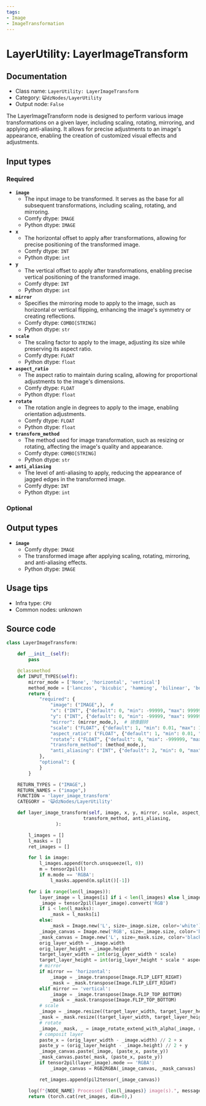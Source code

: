 ```yaml
---
tags:
- Image
- ImageTransformation
---
```


# LayerUtility: LayerImageTransform
## Documentation
- Class name: `LayerUtility: LayerImageTransform`
- Category: `😺dzNodes/LayerUtility`
- Output node: `False`

The LayerImageTransform node is designed to perform various image transformations on a given layer, including scaling, rotating, mirroring, and applying anti-aliasing. It allows for precise adjustments to an image's appearance, enabling the creation of customized visual effects and adjustments.
## Input types
### Required
- **`image`**
    - The input image to be transformed. It serves as the base for all subsequent transformations, including scaling, rotating, and mirroring.
    - Comfy dtype: `IMAGE`
    - Python dtype: `IMAGE`
- **`x`**
    - The horizontal offset to apply after transformations, allowing for precise positioning of the transformed image.
    - Comfy dtype: `INT`
    - Python dtype: `int`
- **`y`**
    - The vertical offset to apply after transformations, enabling precise vertical positioning of the transformed image.
    - Comfy dtype: `INT`
    - Python dtype: `int`
- **`mirror`**
    - Specifies the mirroring mode to apply to the image, such as horizontal or vertical flipping, enhancing the image's symmetry or creating reflections.
    - Comfy dtype: `COMBO[STRING]`
    - Python dtype: `str`
- **`scale`**
    - The scaling factor to apply to the image, adjusting its size while preserving its aspect ratio.
    - Comfy dtype: `FLOAT`
    - Python dtype: `float`
- **`aspect_ratio`**
    - The aspect ratio to maintain during scaling, allowing for proportional adjustments to the image's dimensions.
    - Comfy dtype: `FLOAT`
    - Python dtype: `float`
- **`rotate`**
    - The rotation angle in degrees to apply to the image, enabling orientation adjustments.
    - Comfy dtype: `FLOAT`
    - Python dtype: `float`
- **`transform_method`**
    - The method used for image transformation, such as resizing or rotating, affecting the image's quality and appearance.
    - Comfy dtype: `COMBO[STRING]`
    - Python dtype: `str`
- **`anti_aliasing`**
    - The level of anti-aliasing to apply, reducing the appearance of jagged edges in the transformed image.
    - Comfy dtype: `INT`
    - Python dtype: `int`
### Optional
## Output types
- **`image`**
    - Comfy dtype: `IMAGE`
    - The transformed image after applying scaling, rotating, mirroring, and anti-aliasing effects.
    - Python dtype: `IMAGE`
## Usage tips
- Infra type: `CPU`
- Common nodes: unknown


## Source code
```python
class LayerImageTransform:

    def __init__(self):
        pass

    @classmethod
    def INPUT_TYPES(self):
        mirror_mode = ['None', 'horizontal', 'vertical']
        method_mode = ['lanczos', 'bicubic', 'hamming', 'bilinear', 'box', 'nearest']
        return {
            "required": {
                "image": ("IMAGE",),  #
                "x": ("INT", {"default": 0, "min": -99999, "max": 99999, "step": 1}),
                "y": ("INT", {"default": 0, "min": -99999, "max": 99999, "step": 1}),
                "mirror": (mirror_mode,),  # 镜像翻转
                "scale": ("FLOAT", {"default": 1, "min": 0.01, "max": 100, "step": 0.01}),
                "aspect_ratio": ("FLOAT", {"default": 1, "min": 0.01, "max": 100, "step": 0.01}),
                "rotate": ("FLOAT", {"default": 0, "min": -999999, "max": 999999, "step": 0.01}),
                "transform_method": (method_mode,),
                "anti_aliasing": ("INT", {"default": 2, "min": 0, "max": 16, "step": 1}),
            },
            "optional": {
            }
        }

    RETURN_TYPES = ("IMAGE",)
    RETURN_NAMES = ("image",)
    FUNCTION = 'layer_image_transform'
    CATEGORY = '😺dzNodes/LayerUtility'

    def layer_image_transform(self, image, x, y, mirror, scale, aspect_ratio, rotate,
                            transform_method, anti_aliasing,
                  ):

        l_images = []
        l_masks = []
        ret_images = []

        for l in image:
            l_images.append(torch.unsqueeze(l, 0))
            m = tensor2pil(l)
            if m.mode == 'RGBA':
                l_masks.append(m.split()[-1])

        for i in range(len(l_images)):
            layer_image = l_images[i] if i < len(l_images) else l_images[-1]
            _image = tensor2pil(layer_image).convert('RGB')
            if i < len(l_masks):
                _mask = l_masks[i]
            else:
                _mask = Image.new('L', size=_image.size, color='white')
            _image_canvas = Image.new('RGB', size=_image.size, color='black')
            _mask_canvas = Image.new('L', size=_mask.size, color='black')
            orig_layer_width = _image.width
            orig_layer_height = _image.height
            target_layer_width = int(orig_layer_width * scale)
            target_layer_height = int(orig_layer_height * scale * aspect_ratio)
            # mirror
            if mirror == 'horizontal':
                _image = _image.transpose(Image.FLIP_LEFT_RIGHT)
                _mask = _mask.transpose(Image.FLIP_LEFT_RIGHT)
            elif mirror == 'vertical':
                _image = _image.transpose(Image.FLIP_TOP_BOTTOM)
                _mask = _mask.transpose(Image.FLIP_TOP_BOTTOM)
            # scale
            _image = _image.resize((target_layer_width, target_layer_height))
            _mask = _mask.resize((target_layer_width, target_layer_height))
            # rotate
            _image, _mask, _ = image_rotate_extend_with_alpha(_image, rotate, _mask, transform_method, anti_aliasing)
            # composit layer
            paste_x = (orig_layer_width - _image.width) // 2 + x
            paste_y = (orig_layer_height - _image.height) // 2 + y
            _image_canvas.paste(_image, (paste_x, paste_y))
            _mask_canvas.paste(_mask, (paste_x, paste_y))
            if tensor2pil(layer_image).mode == 'RGBA':
                _image_canvas = RGB2RGBA(_image_canvas, _mask_canvas)

            ret_images.append(pil2tensor(_image_canvas))

        log(f"{NODE_NAME} Processed {len(l_images)} image(s).", message_type='finish')
        return (torch.cat(ret_images, dim=0),)

```
